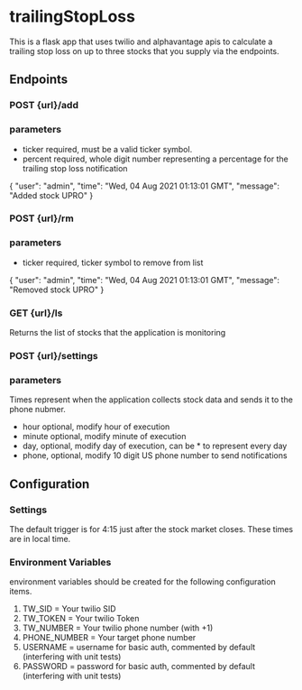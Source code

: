 # trailingStopLoss

This is a flask app that uses twilio and alphavantage apis to calculate a trailing stop loss on up to three stocks that you supply via the endpoints. 

## Endpoints

### POST {url}/add

### parameters

- ticker required, must be a valid ticker symbol. 
- percent required, whole digit number representing a percentage for the trailing stop loss notification

{
    "user": "admin",
    "time": "Wed, 04 Aug 2021 01:13:01 GMT",
    "message": "Added stock UPRO"
}

### POST {url}/rm

### parameters

- ticker required, ticker symbol to remove from list

{
    "user": "admin",
    "time": "Wed, 04 Aug 2021 01:13:01 GMT",
    "message": "Removed stock UPRO"
}

### GET {url}/ls
Returns the list of stocks that the application is monitoring

### POST {url}/settings

### parameters

Times represent when the application collects stock data and sends it to the phone nubmer.

- hour optional, modify hour of execution
- minute optional, modify minute of execution
- day, optional, modify day of execution, can be * to represent every day
- phone, optional, modify 10 digit US phone number to send notifications

## Configuration

### Settings

The default trigger is for 4:15 just after the stock market closes. These times are in local time.

### Environment Variables

environment variables should be created for the following configuration items. 

1. TW_SID = Your twilio SID
2. TW_TOKEN = Your twilio Token
3. TW_NUMBER = Your twilio phone number (with +1)
4. PHONE_NUMBER = Your target phone number
5. USERNAME = username for basic auth, commented by default (interfering with unit tests)
6. PASSWORD = password for basic auth, commented by default (interfering with unit tests)

